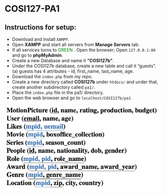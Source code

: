 # COSI127-PA1
## Instructions for setup:
- Download and install `XAMPP`.
- Open **XAMPP** and start all servers from **Manage Servers** tab.
- If all services turns to <span style="color:green">GREEN</span> . Open the browser; Open `127.0.0.1:80` and go to **phpMyAdmin**.
- Create a new Database and name it **“COSI127b”**.
- Under the COSI127b database, create a new table and call it “guests”.
  (a) guests has 4 attributes - id, first_name, last_name, age.
- Download the `index.php` from my repo.
- Create a new directory called **COSI127b** under `htdocs/` and under that, create another subdirectory called `pa1/`.
- Place the `index.php` file in the pa1/ directory.
- Open the web browser and go to `localhost/COSI127b/pa1`
  

<img width="600"  src="https://github.com/Rsirp0c/COSI127-PA1/blob/main/Screenshot.png">
